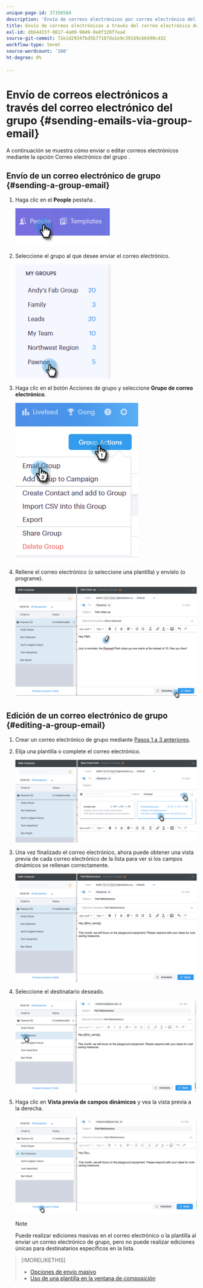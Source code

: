 ```yaml
---
unique-page-id: 37356584
description: 'Envío de correos electrónicos por correo electrónico del grupo: documentos de Marketo: documentación del producto'
title: Envío de correos electrónicos a través del correo electrónico del grupo
exl-id: dbb4415f-9817-4a09-9049-9e8f328f7ea4
source-git-commit: 72e1d29347bd5b77107da1e9c30169cb6490c432
workflow-type: tm+mt
source-wordcount: '160'
ht-degree: 0%

---
```


# Envío de correos electrónicos a través del correo electrónico del grupo {#sending-emails-via-group-email}

A continuación se muestra cómo enviar o editar correos electrónicos mediante la opción Correo electrónico del grupo .

## Envío de un correo electrónico de grupo {#sending-a-group-email}

1. Haga clic en el **People** pestaña .

   ![](assets/one-3.png)

1. Seleccione el grupo al que desee enviar el correo electrónico.

   ![](assets/two-3.png)

1. Haga clic en el botón Acciones de grupo y seleccione **Grupo de correo electrónico**.

   ![](assets/three-3.png)

1. Rellene el correo electrónico (o seleccione una plantilla) y envíelo (o programe).

   ![](assets/four-3.png)

## Edición de un correo electrónico de grupo {#editing-a-group-email}

1. Crear un correo electrónico de grupo mediante [Pasos 1 a 3 anteriores](#sending-a-group-email).

1. Elija una plantilla o complete el correo electrónico.

   ![](assets/edit-two.png)

1. Una vez finalizado el correo electrónico, ahora puede obtener una vista previa de cada correo electrónico de la lista para ver si los campos dinámicos se rellenan correctamente.

   ![](assets/edit-three.png)

1. Seleccione el destinatario deseado.

   ![](assets/edit-four.png)

1. Haga clic en **Vista previa de campos dinámicos** y vea la vista previa a la derecha.

   ![](assets/edit-five.png)

   >[!NOTE]
   >
   >Puede realizar ediciones masivas en el correo electrónico o la plantilla al enviar un correo electrónico de grupo, pero no puede realizar ediciones únicas para destinatarios específicos en la lista.

>[!MORELIKETHIS]
>
>* [Opciones de envío masivo](/help/marketo/product-docs/marketo-sales-connect/email/using-the-compose-window/bulk-sending-options.md)
>* [Uso de una plantilla en la ventana de composición](/help/marketo/product-docs/marketo-sales-connect/email/using-the-compose-window/using-a-template-in-the-compose-window.md)

